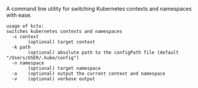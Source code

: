 A command line utility for switching Kubernetes contexts and namespaces with ease.

```shell
usage of kctx:
switches kubernetes contexts and namespaces
  -c context
    	(optional) target context
  -k path
    	(optional) absolute path to the configPath file (default "/Users/USER/.kube/config")
  -n namespace
    	(optional) target namespace
  -o	(optional) output the current context and namespace
  -v	(optional) verbose output
```
